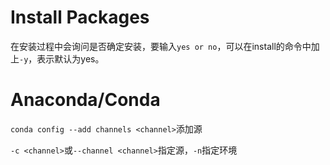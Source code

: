 # Install Packages

在安装过程中会询问是否确定安装，要输入`yes or no`，可以在install的命令中加上`-y`，表示默认为yes。

# Anaconda/Conda

`conda config --add channels <channel>`添加源

`-c <channel>`或`--channel <channel>`指定源，`-n`指定环境